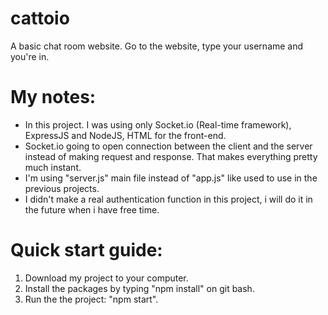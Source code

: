# cattoio
A basic chat room website. Go to the website, type your username and you're in.

# My notes:
- In this project. I was using only Socket.io (Real-time framework), ExpressJS and NodeJS, HTML for the front-end.
- Socket.io going to open connection between the client and the server instead of making request and response. That makes everything pretty much instant.
- I'm using "server.js" main file instead of "app.js" like used to use in the previous projects.
- I didn't make a real authentication function in this project, i will do it in the future when i have free time.

# Quick start guide:
1. Download my project to your computer.
2. Install the packages by typing "npm install" on git bash.
3. Run the the project: "npm start".
